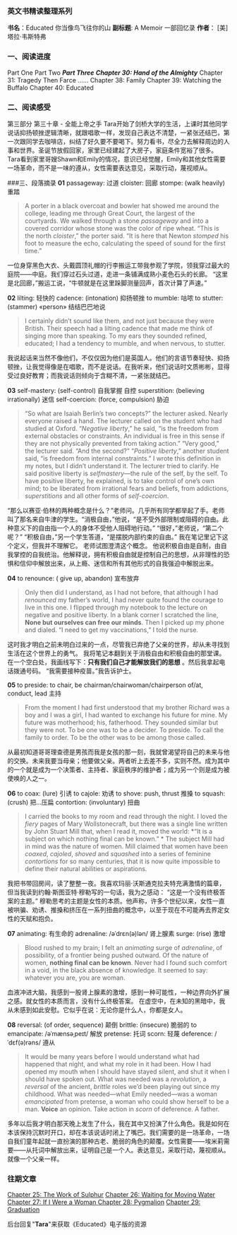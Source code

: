 ### 英文书精读整理系列
**书名**：Educated 你当像鸟飞往你的山
**副标题**:  A Memoir 一部回忆录
**作者**： [美] 塔拉·韦斯特弗

### 一、阅读进度
Part One
Part Two
***Part Three***
***Chapter 30: Hand of the Almighty*** 
Chapter 31: Tragedy Then Farce 
......
Chapter 38: Family 
Chapter 39: Watching the Buffalo 
Chapter 40: Educated

### 二、阅读感受
第三部分
第三十章 - 全能上帝之手
Tara开始了剑桥大学的生活，上课时其他同学说话抑扬顿挫逻辑清晰，就跟唱歌一样，发现自己表达不清楚，一紧张还结巴，第一次跟同学去咖啡店，纠结了好久要不要喝下。努力看书，尽全力去解释周边的人事和世界。圣诞节放假回家，家里已经建起了大房子，家庭条件宽裕了很多。Tara看到家里哥嫂Shawn和Emily的情况，意识已经觉醒，Emily和其他女性需要一场革命，而不是一味的遵从，女性需要表达意见，采取行动，蔑视顺从。

###三、段落摘录
**01**
passageway: 过道
cloister: 回廊
stompe: (walk heavily) 重踏
>A porter in a black overcoat and bowler hat showed me around the college, leading me through Great Court, the largest of the courtyards. We walked through a stone *passageway* and into a covered corridor whose stone was the color of ripe wheat. 
>“This is the north *cloister*,” the porter said. “It is here that Newton *stomped* his foot to measure the echo, calculating the speed of sound for the first time.”

一位身穿黑色大衣、头戴圆顶礼帽的行李搬运工带我参观了学院，领我穿过最大的庭院——中庭。我们穿过石头过道，走进一条铺满成熟小麦色石头的长廊。 
“这里是北回廊，”搬运工说，“牛顿就是在这里跺脚测量回声，首次计算了声速。”

**02**
lilting: 轻快的
cadence: (intonation) 抑扬顿挫 
to mumble: 咕哝
to stutter:  (stammer) «person» 结结巴巴地说 
>I certainly didn’t sound like them, and not just because they were British. Their speech had a lilting cadence that made me think of singing more than speaking. To my ears they sounded refined, educated; I had a tendency to mumble, and when nervous, to stutter.

我说起话来当然不像他们，不仅仅因为他们是英国人。他们的言语节奏轻快、抑扬顿挫，让我觉得像是在唱歌，而不是说话。在我听来，他们说话时文质彬彬，显得受过良好教育；而我说话则倾向于含糊不清，一紧张就结巴。

**03**
self-mastery: (self-control) 自我掌握 自控
superstition: (believing irrationally) 迷信
self-coercion: (force, compulsion) 胁迫
>“So what are Isaiah Berlin’s two concepts?” the lecturer asked. Nearly everyone raised a hand. The lecturer called on the student who had studied at Oxford. “*Negative liberty*,” he said, “is the freedom from external obstacles or constraints. An individual is free in this sense if they are not physically prevented from taking action.” 
>“Very good,” the lecturer said. “And the second?”
> “*Positive liberty*,” another student said, “is freedom from internal constraints.”
> I wrote this definition in my notes, but I didn’t understand it. 
> The lecturer tried to clarify. He said positive liberty is *selfmastery*—the rule of the self, by the self. To have positive liberty, he explained, is to take control of one’s own mind; to be liberated from irrational fears and beliefs, from addictions, *superstitions* and all other forms of *self-coercion*.

“那么以赛亚·伯林的两种概念是什么？”老师问。几乎所有同学都举起了手。老师叫了那名来自牛津的学生。“消极自由，”他说，“是不受外部限制或阻碍的自由。此种意义下的自由指一个人的身体不受他人阻碍地行动。”
“很好，”老师说，“第二个呢？” 
“积极自由，”另一个学生答道，“是摆脱内部约束的自由。” 我在笔记里记下这个定义，但我并不理解它。 老师试图澄清这个概念。
他说积极自由是自制，由自我掌控的自我统治。他解释说，拥有积极自由就是控制自己的思想，从非理性的恐惧和信仰中解放出来，从上瘾、迷信和所有其他形式的自我强迫中解脱出来。

**04**
to renounce: ( give up, abandon) 宣布放弃
>Only then did I understand, as I had not before, that although I had *renounced* my father’s world, I had never quite found the courage to live in this one. I flipped through my notebook to the lecture on negative and positive liberty. In a blank corner I scratched the line, **None but ourselves can free our minds**. Then I picked up my phone and dialed. 
>“I need to get my vaccinations,” I told the nurse.

这时我才明白之前未明白过来的一点，尽管我已弃绝了父亲的世界，却从未寻找到生活在这个世界上的勇气。 我将笔记本翻到关于消极自由和积极自由的那堂课。在一个空白处，我画线写下：**只有我们自己才能解放我们的思想** 。然后我拿起电话拨通号码。
 “我需要接种疫苗。”我告诉护士。

**05**
to preside: to chair, be chairman/chairwoman/chairperson of/at, conduct, lead 主持
>From the moment I had first understood that my brother Richard was a boy and I was a girl, I had wanted to exchange his future for mine. My future was motherhood; his, fatherhood. They sounded similar but they were not. To be one was to be a decider. To preside. To call the family to order. To be the other was to be among those called.

从最初知道哥哥理查德是男孩而我是女孩的那一刻，我就曾渴望将自己的未来与他的交换。未来我要当母亲；他要做父亲。两者听上去差不多，实则不然。成为其中的一个就是成为一个决策者、主持者、家庭秩序的维护者；成为另一个则是成为被使唤的人之一。

**06**
to coax: (lure) 引诱
to cajole: 劝诱
to shove:  push, thrust 推搡
to squash: (crush) 把…压扁
contortion: (involuntary) 扭曲 
>I carried the books to my room and read through the night. I loved the *fiery* pages of Mary Wollstonecraft, but there was a single line written by John Stuart Mill that, when I read it, moved the world: 
>*“It is a subject on which nothing final can be known.” *
>The subject Mill had in mind was the nature of women. Mill claimed that women have been *coaxed*, *cajoled*, *shoved* and *squashed* into a series of feminine *contortions* for so many centuries, that it is now quite impossible to define their natural abilities or aspirations.
 
我把书带回房间，读了整整一夜。我喜欢玛丽·沃斯通克拉夫特充满激情的篇章，但当我读到约翰·斯图亚特·穆勒写的一句话，我为之感动：
“这是一个没有终极答案的主题。”
穆勒思考的主题是女性的本质。他声称，许多个世纪以来，女性一直被哄骗、劝诱、推搡和挤压在一系列扭曲的概念中，以至于现在不可能再去界定女性的天赋和抱负。

**07**
animating: 有生命的 
adrenaline:  /əˈdrɛn(ə)lən/ 肾上腺素
surge: (rise) 激增 
 
>Blood rushed to my brain; I felt an *animating* surge of *adrenaline*, of possibility, of a frontier being pushed outward. Of the nature of women, **nothing final can be known**. Never had I found such comfort in a void, in the black absence of knowledge. It seemed to say: whatever you are, you are woman.

血液冲进大脑，我感到一股肾上腺素的激增，感到一种可能性，一种边界向外扩展之感。就女性的本质而言，没有什么终极答案。 在虚空中，在未知的黑暗中，我从未感到如此安慰。它似乎在说：无论你是什么人，你都是女人。

**08**
reversal: (of order, sequence) 颠倒
brittle: (insecure) 脆弱的
to emancipate: /əˈmænsəˌpeɪt/ 解放
pretense:  托词
scorn: 轻蔑 
deference: /ˈdɛf(ə)rəns/ 遵从
>It would be many years before I would understand what had happened that night, and what my role in it had been. How I had opened my mouth when I should have stayed silent, and shut it when I should have spoken out. What was needed was a *revolution*, a *reversal* of the ancient, *brittle* roles we’d been playing out since my childhood. What was needed—what Emily needed—was a woman *emancipated* from pretense, a woman who could show herself to be a man. **Voice** an opinion. Take action in *scorn* of deference. A father.

多年以后我才明白那天晚上发生了什么，我在其中又扮演了什么角色。我是如何在本该保持沉默时开口，却在本该说话时闭上了嘴巴。我们需要的是一场革命，一场自我们童年起就一直扮演的那种古老、脆弱的角色的颠覆。女性需要——埃米莉需要——从托词中解放出来，证明自己是一个人。表达意见，采取行动，蔑视顺从。就像一个父亲一样。

### 往期文章
[Chapter 25: The Work of Sulphur](https://mp.weixin.qq.com/s/2NBErFHb0amxFDGJpy4Crg)
[Chapter 26: Waiting for Moving Water](https://mp.weixin.qq.com/s/VM95ulW9kCQJk9ReDPanJA)
[Chapter 27: If I Were a Woman ](https://mp.weixin.qq.com/s/jIWn3d27N-QTkpHE9qrMxw)
[Chapter 28: Pygmalion](https://mp.weixin.qq.com/s/u4ZnufWn27RVYqajJGCQaQ)
[Chapter 29: Graduation](https://mp.weixin.qq.com/s/Y_nKsFCq88f0n1-JjmY57w)

后台回复"**Tara**"来获取《Educated》电子版的资源
